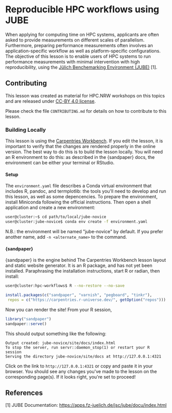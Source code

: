 # Reproducible HPC workflows using JUBE

When applying for computing time on HPC systems, applicants are often asked to provide measurements on different scales of parallelism.  Furthermore, preparing performance measurements often involves an application-specific workflow as well as platform-specific configurations.  The objective of this lesson is to enable users of HPC systems to run performance measurements with minimal intervention with high reproducibility, using the [Jülich Benchemarking Environment (JUBE)](https://apps.fz-juelich.de/jsc/jube/docu/index.html) [1].

## Contributing

This lesson was created as material for HPC.NRW workshops on this topics and are released under [CC-BY 4.0 license](https://creativecommons.org/licenses/by/4.0/).

Please check the file `CONTRIBUTING.md` for details on how to contribute to this lesson.

### Building Locally

This lesson is using the [Carpentries Workbench](https://carpentries.github.io/sandpaper-docs/). If you edit the lesson, it is important to verify that the changes are rendered properly in the online version. The best way to do this is to build the lesson locally. You will need an R environment to do this: as described in the {sandpaper} docs, the environment can be either your terminal or RStudio.

#### Setup

The `environment.yaml` file describes a Conda virtual environment that includes R, pandoc, and termplotlib: the tools you'll need to develop and run this lesson, as well as some depencencies. To prepare the environment, install Miniconda following the official instructions. Then open a shell application and create a new environment:

```sh
user@cluster:~$ cd path/to/local/jube-novice
user@cluster:jube-novice$ conda env create -f environment.yaml
```

N.B.: the environment will be named "jube-novice" by default. If you prefer another name, add `-n <alternate_name>` to the command.

#### {sandpaper}

{sandpaper} is the engine behind The Carpentries Workbench lesson layout and static website generator. It is an R package, and has not yet been installed. Paraphrasing the installation instructions, start R or radian, then install:

```sh
user@cluster:hpc-workflows$ R --no-restore --no-save
```
```r
install.packages(c("sandpaper", "varnish", "pegboard", "tinkr"),
 repos = c("https://carpentries.r-universe.dev/", getOption("repos")))
```

Now you can render the site! From your R session,

```r
library("sandpaper")
sandpaper::serve()
```

This should output something like the following:

```
Output created: jube-novice/site/docs/index.html
To stop the server, run servr::daemon_stop(1) or restart your R session
Serving the directory jube-novice/site/docs at http://127.0.0.1:4321
```

Click on the link to `http://127.0.0.1:4321` or copy and paste it in your browser. You should see any changes you've made to the lesson on the corresponding page(s). If it looks right, you're set to proceed!

## References

[1] JUBE Documentation: <https://apps.fz-juelich.de/jsc/jube/docu/index.html>


